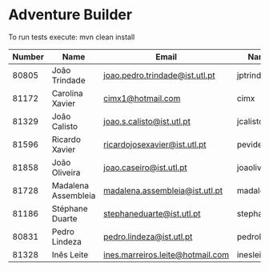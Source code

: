 # Adventure Builder

To run tests execute: mvn clean install

|   Number   |          Name           |            Email                 |   Name GitHUb     | Module(s) |
| ---------- | ----------------------- | -------------------------------- | ----------------- | ----------|
| 80805      | João Trindade           | joao.pedro.trindade@ist.utl.pt   | jptrindade        |   Activity   |
| 81172      | Carolina Xavier         | cimx1@hotmail.com                | cimx              |   Activity   |
| 81329      | João Calisto            | joao.s.calisto@ist.utl.pt        | jcalisto          |   Activity   |
| 81596      | Ricardo Xavier          | ricardojosexavier@ist.utl.pt     | pevidex           |   Bank    |
| 81858      | João Oliveira           | joao.caseiro@ist.utl.pt          | joaoliveir        |   Bank   |
| 81728      | Madalena Assembleia     | madalena.assembleia@ist.utl.pt   | madalenassembleia |   Bank   |
| 81186      | Stéphane Duarte         | stephaneduarte@ist.utl.pt        | stephaneduarte    |   Hotel   |
| 80831      | Pedro Lindeza           | pedro.lindeza@ist.utl.pt         | pedrolindeza      |   Hotel   |
| 81328      | Inês Leite              | ines.marreiros.leite@hotmail.com | inesleite         |   Hotel   |

